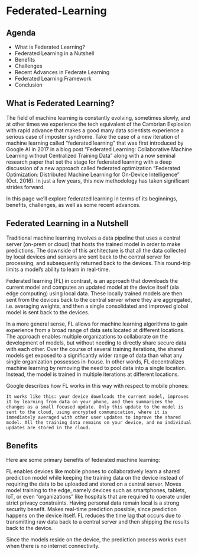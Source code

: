 # Federated-Learning

## Agenda

- What is Federated Learning?
- Federated Learning in a Nutshell
- Benefits
- Challenges
- Recent Advances in Federate Learning
- Federated Learning Framework
- Conclusion

## What is Federated Learning?

The field of machine learning is constantly evolving, sometimes slowly, and at other times we experience the tech equivalent of the Cambrian Explosion with rapid advance that makes a good many data scientists experience a serious case of imposter syndrome. Take the case of a new iteration of machine learning called “federated learning” that was first introduced by Google AI in 2017 in a blog post “Federated Learning: Collaborative Machine Learning without Centralized Training Data” along with a now seminal research paper that set the stage for federated learning with a deep discussion of a new approach called federated optimization “Federated Optimization: Distributed Machine Learning for On-Device Intelligence” (Oct. 2016). In just a few years, this new methodology has taken significant strides forward.

In this page we’ll explore federated learning in terms of its beginnings, benefits, challenges, as well as some recent advances.

## Federated Learning in a Nutshell

Traditional machine learning involves a data pipeline that uses a central server (on-prem or cloud) that hosts the trained model in order to make predictions. The downside of this architecture is that all the data collected by local devices and sensors are sent back to the central server for processing, and subsequently returned back to the devices. This round-trip limits a model’s ability to learn in real-time.

Federated learning (FL) in contrast, is an approach that downloads the current model and computes an updated model at the device itself (ala edge computing) using local data. These locally trained models are then sent from the devices back to the central server where they are aggregated, i.e. averaging weights, and then a single consolidated and improved global model is sent back to the devices.


In a more general sense, FL allows for machine learning algorithms to gain experience from a broad range of data sets located at different locations. The approach enables multiple organizations to collaborate on the development of models, but without needing to directly share secure data with each other. Over the course of several training iterations, the shared models get exposed to a significantly wider range of data than what any single organization possesses in-house. In other words, FL decentralizes machine learning by removing the need to pool data into a single location. Instead, the model is trained in multiple iterations at different locations.

Google describes how FL works in this way with respect to mobile phones:

```It works like this: your device downloads the current model, improves it by learning from data on your phone, and then summarizes the changes as a small focused update. Only this update to the model is sent to the cloud, using encrypted communication, where it is immediately averaged with other user updates to improve the shared model. All the training data remains on your device, and no individual updates are stored in the cloud.```

## Benefits

Here are some primary benefits of federated machine learning:

FL enables devices like mobile phones to collaboratively learn a shared prediction model while keeping the training data on the device instead of requiring the data to be uploaded and stored on a central server.
Moves model training to the edge, namely devices such as smartphones, tablets, IoT, or even “organizations” like hospitals that are required to operate under strict privacy constraints. Having personal data remain local is a strong security benefit.
Makes real-time prediction possible, since prediction happens on the device itself. FL reduces the time lag that occurs due to transmitting raw data back to a central server and then shipping the results back to the device.

Since the models reside on the device, the prediction process works even when there is no internet connectivity.


